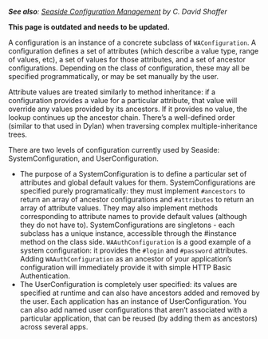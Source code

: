 _**See also**: [Seaside Configuration Management](http://www.shaffer-consulting.com/david/Seaside/Configurations/index.html) by C. David Shaffer_

**This page is outdated and needs to be updated.**

A configuration is an instance of a concrete subclass of `WAConfiguration`. A configuration defines a set of attributes (which describe a value type, range of values, etc), a set of values for those attributes, and a set of ancestor configurations. Depending on the class of configuration, these may all be specified programmatically, or may be set manually by the user.

Attribute values are treated similarly to method inheritance: if a configuration provides a value for a particular attribute, that value will override any values provided by its ancestors. If it provides no value, the lookup continues up the ancestor chain. There’s a well-defined order (similar to that used in Dylan) when traversing complex multiple-inheritance trees.

There are two levels of configuration currently used by Seaside: SystemConfiguration, and UserConfiguration.

- The purpose of a SystemConfiguration is to define a particular set of attributes and global default values for them. SystemConfigurations are specified purely programatically: they must implement `#ancestors` to return an array of ancestor configurations and `#attributes` to return an array of attribute values. They may also implement methods corresponding to attribute names to provide default values (although they do not have to). SystemConfigurations are singletons - each subclass has a unique instance, accessible through the #instance method on the class side. `WAAuthConfiguration` is a good example of a system configuration: it provides the `#login` and `#password` attributes. Adding `WAAuthConfiguration` as an ancestor of your application’s configuration will immediately provide it with simple HTTP Basic Authentication.
- The UserConfiguration is completely user specified: its values are specified at runtime and can also have ancestors added and removed by the user. Each application has an instance of UserConfiguration. You can also add named user configurations that aren’t associated with a particular application, that can be reused (by adding them as ancestors) across several apps.